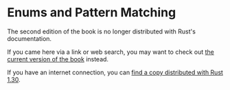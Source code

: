 # Enums and Pattern Matching

The second edition of the book is no longer distributed with Rust's documentation.

If you came here via a link or web search, you may want to check out [the current
version of the book](../ch06-00-enums.html) instead.

If you have an internet connection, you can [find a copy distributed with
Rust
1.30](https://doc.rust-lang.org/1.30.0/book/second-edition/ch06-00-enums.html).